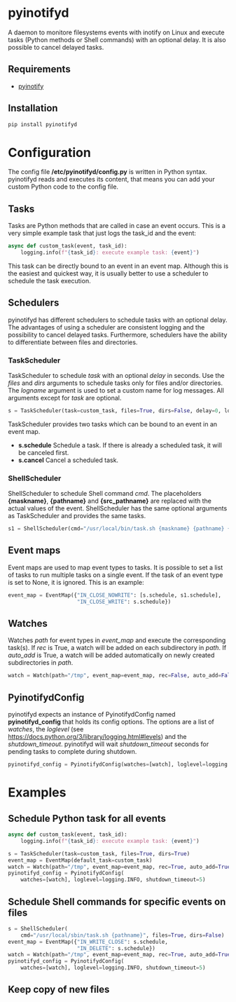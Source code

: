 # pyinotifyd
A daemon to monitore filesystems events with inotify on Linux and execute tasks (Python methods or Shell commands) with an optional delay. It is also possible to cancel delayed tasks.

## Requirements
* [pyinotify](https://github.com/seb-m/pyinotify)

## Installation
```sh
pip install pyinotifyd
```

# Configuration
The config file **/etc/pyinotifyd/config.py** is written in Python syntax. pyinotifyd reads and executes its content, that means you can add your custom Python code to the config file.

## Tasks
Tasks are Python methods that are called in case an event occurs. 
This is a very simple example task that just logs the task_id and the event:
```python
async def custom_task(event, task_id):
    logging.info(f"{task_id}: execute example task: {event}")
```
This task can be directly bound to an event in an event map. Although this is the easiest and quickest way, it is usually better to use a scheduler to schedule the task execution.

## Schedulers
pyinotifyd has different schedulers to schedule tasks with an optional delay. The advantages of using a scheduler are consistent logging and the possibility to cancel delayed tasks. Furthermore, schedulers have the ability to differentiate between files and directories.

### TaskScheduler
TaskScheduler to schedule *task* with an optional *delay* in seconds. Use the *files* and *dirs* arguments to schedule tasks only for files and/or directories. 
The *logname* argument is used to set a custom name for log messages. All arguments except for *task* are optional.
```python
s = TaskScheduler(task=custom_task, files=True, dirs=False, delay=0, logname="TaskScheduler")
```
TaskScheduler provides two tasks which can be bound to an event in an event map.
* **s.schedule** 
  Schedule a task. If there is already a scheduled task, it will be canceled first.
* **s.cancel** 
  Cancel a scheduled task.

### ShellScheduler
ShellScheduler to schedule Shell command *cmd*. The placeholders **{maskname}**, **{pathname}** and **{src_pathname}** are replaced with the actual values of the event. ShellScheduler has the same optional arguments as TaskScheduler and provides the same tasks.
```python
s1 = ShellScheduler(cmd="/usr/local/bin/task.sh {maskname} {pathname} {src_pathname}")
```
## Event maps
Event maps are used to map event types to tasks. It is possible to set a list of tasks to run multiple tasks on a single event. If the task of an event type is set to None, it is ignored. 
This is an example:
```python
event_map = EventMap({"IN_CLOSE_NOWRITE": [s.schedule, s1.schedule],
                      "IN_CLOSE_WRITE": s.schedule})
```

## Watches
Watches *path* for event types in *event_map* and execute the corresponding task(s). If *rec* is True, a watch will be added on each subdirectory in *path*. If *auto_add* is True, a watch will be added automatically on newly created subdirectories in *path*.
```python
watch = Watch(path="/tmp", event_map=event_map, rec=False, auto_add=False)
```

## PyinotifydConfig
pyinotifyd expects an instance of PyinotifydConfig named **pyinotifyd_config** that holds its config options. The options are a list of *watches*, the *loglevel* (see https://docs.python.org/3/library/logging.html#levels) and the *shutdown_timeout*. pyinotifyd will wait *shutdown_timeout* seconds for pending tasks to complete during shutdown.
```python
pyinotifyd_config = PyinotifydConfig(watches=[watch], loglevel=logging.INFO, shutdown_timeout=30)
```

# Examples

## Schedule Python task for all events
```python
async def custom_task(event, task_id):
    logging.info(f"{task_id}: execute example task: {event}")

s = TaskScheduler(task=custom_task, files=True, dirs=True)
event_map = EventMap(default_task=custom_task)
watch = Watch(path="/tmp", event_map=event_map, rec=True, auto_add=True)
pyinotifyd_config = PyinotifydConfig(
    watches=[watch], loglevel=logging.INFO, shutdown_timeout=5)
```

## Schedule Shell commands for specific events on files
```python
s = ShellScheduler(
    cmd="/usr/local/sbin/task.sh {pathname}", files=True, dirs=False)
event_map = EventMap({"IN_WRITE_CLOSE": s.schedule,
                      "IN_DELETE": s.schedule})
watch = Watch(path="/tmp", event_map=event_map, rec=True, auto_add=True)
pyinotifyd_config = PyinotifydConfig(
    watches=[watch], loglevel=logging.INFO, shutdown_timeout=5)
```

## Keep copy of new files
```python
```
